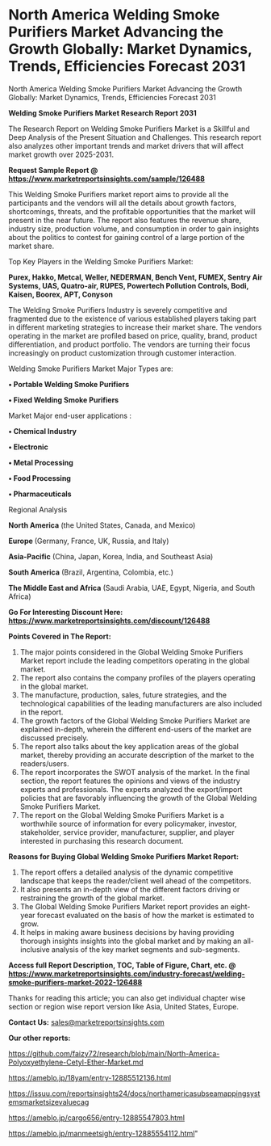 # North America Welding Smoke Purifiers Market Advancing the Growth Globally: Market Dynamics, Trends, Efficiencies Forecast 2031
North America Welding Smoke Purifiers Market Advancing the Growth Globally: Market Dynamics, Trends, Efficiencies Forecast 2031

<strong>Welding Smoke Purifiers Market Research Report 2031</strong>

The Research Report on Welding Smoke Purifiers Market is a Skillful and Deep Analysis of the Present Situation and Challenges. This research report also analyzes other important trends and market drivers that will affect market growth over 2025-2031.

<strong>Request Sample Report @ <a href=https://www.marketreportsinsights.com/sample/126488>https://www.marketreportsinsights.com/sample/126488</a></strong>

This Welding Smoke Purifiers market report aims to provide all the participants and the vendors will all the details about growth factors, shortcomings, threats, and the profitable opportunities that the market will present in the near future. The report also features the revenue share, industry size, production volume, and consumption in order to gain insights about the politics to contest for gaining control of a large portion of the market share.

Top Key Players in the Welding Smoke Purifiers Market:

<strong>Purex, Hakko, Metcal, Weller, NEDERMAN, Bench Vent, FUMEX, Sentry Air Systems, UAS, Quatro-air, RUPES, Powertech Pollution Controls, Bodi, Kaisen, Boorex, APT, Conyson</strong>

The Welding Smoke Purifiers Industry is severely competitive and fragmented due to the existence of various established players taking part in different marketing strategies to increase their market share. The vendors operating in the market are profiled based on price, quality, brand, product differentiation, and product portfolio. The vendors are turning their focus increasingly on product customization through customer interaction.

Welding Smoke Purifiers Market Major Types are:

<strong>• Portable Welding Smoke Purifiers

• Fixed Welding Smoke Purifiers</strong>

Market Major end-user applications :

<strong>• Chemical Industry

• Electronic

• Metal Processing

• Food Processing

• Pharmaceuticals</strong>

Regional Analysis

</u><strong><b>North America</b></strong> (the United States, Canada, and Mexico)

<strong><b>Europe </b></strong>(Germany, France, UK, Russia, and Italy)

<strong><b>Asia-Pacific</b></strong> (China, Japan, Korea, India, and Southeast Asia)

<strong><b>South America</b></strong> (Brazil, Argentina, Colombia, etc.)

<strong><b>The Middle East and Africa</b></strong> (Saudi Arabia, UAE, Egypt, Nigeria, and South Africa)

<strong>Go For Interesting Discount Here: <a href=https://www.marketreportsinsights.com/discount/126488>https://www.marketreportsinsights.com/discount/126488</a></strong>

<strong>Points Covered in The Report:</strong>
<ol>
  <li>The major points considered in the Global Welding Smoke Purifiers Market report include the leading competitors operating in the global market.</li>
  <li>The report also contains the company profiles of the players operating in the global market.</li>
  <li>The manufacture, production, sales, future strategies, and the technological capabilities of the leading manufacturers are also included in the report.</li>
  <li>The growth factors of the Global Welding Smoke Purifiers Market are explained in-depth, wherein the different end-users of the market are discussed precisely.</li>
  <li>The report also talks about the key application areas of the global market, thereby providing an accurate description of the market to the readers/users.</li>
  <li>The report incorporates the SWOT analysis of the market. In the final section, the report features the opinions and views of the industry experts and professionals. The experts analyzed the export/import policies that are favorably influencing the growth of the Global Welding Smoke Purifiers Market.</li>
  <li>The report on the Global Welding Smoke Purifiers Market is a worthwhile source of information for every policymaker, investor, stakeholder, service provider, manufacturer, supplier, and player interested in purchasing this research document.</li>
</ol>
<strong>Reasons for Buying Global Welding Smoke Purifiers Market Report:</strong>

<ol>
  <li>The report offers a detailed analysis of the dynamic competitive landscape that keeps the reader/client well ahead of the competitors.</li>
  <li>It also presents an in-depth view of the different factors driving or restraining the growth of the global market.</li>
  <li>The Global Welding Smoke Purifiers Market report provides an eight-year forecast evaluated on the basis of how the market is estimated to grow.</li>
  <li>It helps in making aware business decisions by having providing thorough insights insights into the global market and by making an all-inclusive analysis of the key market segments and sub-segments.</li>
</ol>
<strong>Access full Report Description, TOC, Table of Figure, Chart, etc. @ <a href=https://www.marketreportsinsights.com/industry-forecast/welding-smoke-purifiers-market-2022-126488>https://www.marketreportsinsights.com/industry-forecast/welding-smoke-purifiers-market-2022-126488</a></strong>


Thanks for reading this article; you can also get individual chapter wise section or region wise report version like Asia, United States, Europe.

<strong>Contact Us:</strong>
sales@marketreportsinsights.com

<strong>Our other reports:</strong>

<a href=https://github.com/faizy72/research/blob/main/North-America-Polyoxyethylene-Cetyl-Ether-Market.md>https://github.com/faizy72/research/blob/main/North-America-Polyoxyethylene-Cetyl-Ether-Market.md</a>

<a href=https://ameblo.jp/18yam/entry-12885512136.html>https://ameblo.jp/18yam/entry-12885512136.html</a>

<a href=https://issuu.com/reportsinsights24/docs/northamericasubseamappingsystemsmarketsizevaluecag>https://issuu.com/reportsinsights24/docs/northamericasubseamappingsystemsmarketsizevaluecag</a>

<a href=https://ameblo.jp/cargo656/entry-12885547803.html>https://ameblo.jp/cargo656/entry-12885547803.html</a>

<a href=https://ameblo.jp/manmeetsigh/entry-12885554112.html>https://ameblo.jp/manmeetsigh/entry-12885554112.html</a>"
